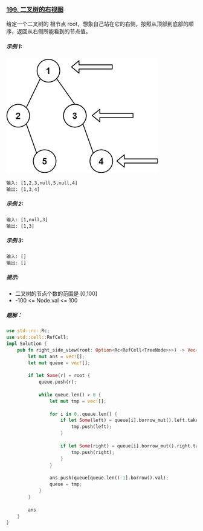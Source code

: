 ### [199. 二叉树的右视图](https://leetcode.cn/problems/binary-tree-right-side-view/)
给定一个二叉树的 根节点 root，想象自己站在它的右侧，按照从顶部到底部的顺序，返回从右侧所能看到的节点值。



##### 示例 1:
![img.png](img.png)
```
输入: [1,2,3,null,5,null,4]
输出: [1,3,4]
```

##### 示例 2:
```
输入: [1,null,3]
输出: [1,3]
```

##### 示例 3:
```
输入: []
输出: []
```

##### 提示:
- 二叉树的节点个数的范围是 [0,100]
- -100 <= Node.val <= 100 

##### 题解：
```rust
use std::rc::Rc;
use std::cell::RefCell;
impl Solution {
    pub fn right_side_view(root: Option<Rc<RefCell<TreeNode>>>) -> Vec<i32> {
        let mut ans = vec![];
        let mut queue = vec![];
        
        if let Some(r) = root {
            queue.push(r);

            while queue.len() > 0 {
                let mut tmp = vec![];

                for i in 0..queue.len() {
                    if let Some(left) = queue[i].borrow_mut().left.take() {
                        tmp.push(left);
                    }

                    if let Some(right) = queue[i].borrow_mut().right.take() {
                        tmp.push(right);
                    }
                }

                ans.push(queue[queue.len()-1].borrow().val);
                queue = tmp;
            }
        }

        ans
    }
}
```
